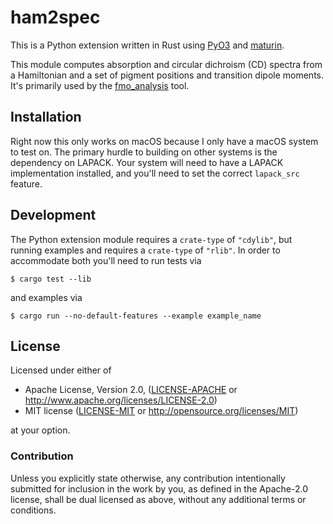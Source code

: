 # ham2spec

This is a Python extension written in Rust using [PyO3](https://github.com/PyO3/pyo3) and [maturin](https://github.com/PyO3/maturin).

This module computes absorption and circular dichroism (CD) spectra from a Hamiltonian and a set of pigment positions and transition dipole moments. It's primarily used by the [fmo_analysis](https://github.com/savikhin-lab/fmo_analysis) tool.

## Installation
Right now this only works on macOS because I only have a macOS system to test on. The primary hurdle to building on other systems is the dependency on LAPACK. Your system will need to have a LAPACK implementation installed, and you'll need to set the correct `lapack_src` feature.

## Development
The Python extension module requires a `crate-type` of `"cdylib"`, but running examples and requires a `crate-type` of `"rlib"`. In order to accommodate both you'll need to run tests via
```
$ cargo test --lib
```
and examples via
```
$ cargo run --no-default-features --example example_name
```

## License

Licensed under either of

 * Apache License, Version 2.0, ([LICENSE-APACHE](LICENSE-APACHE) or http://www.apache.org/licenses/LICENSE-2.0)
 * MIT license ([LICENSE-MIT](LICENSE-MIT) or http://opensource.org/licenses/MIT)

at your option.

### Contribution

Unless you explicitly state otherwise, any contribution intentionally
submitted for inclusion in the work by you, as defined in the Apache-2.0
license, shall be dual licensed as above, without any additional terms or
conditions.